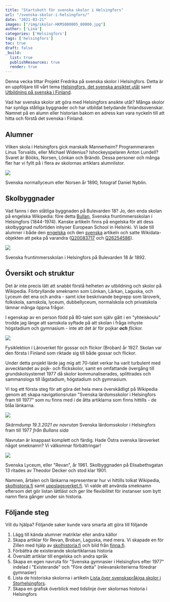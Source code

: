 ```yaml
---
title: "Startskott för svenska skolor i Helsingfors"
url: "/svenska-skolor-i-helsingfors/"
date: "2021-03-21"
images: ["/img/skolor-HKMS000005_00000.jpg"]
author: ['Lina']
categories: ['Helsingfors']
tags: ['helsingfors']
toc: true
draft: false
_build:
  list: true
  publishResources: true
  render: true
---
```


Denna vecka tittar Projekt Fredrika på svenska skolor i Helsingfors. Detta är en uppföljare till vårt tema [Helsingfors, det svenska ansiktet utåt](https://projektfredrika.fi/tre-smeder/) samt [Utbildning på svenska i Finland](https://projektfredrika.fi/utbildning-i-finland/).

Vad har svenska skolor att göra med Helsingfors ansikte utåt? Många skolor har synliga ståtliga byggnader och har utbildat betydande finlandssvenskar. Namnet på en alumn eller historian bakom en adress kan vara nyckeln till att hitta och förstå det svenska i Finland.

## Alumner

Vilken skola i Helsingfors gick marskalk Mannerheim? Programmeraren Linus Torvalds, eller Michael Widenius? Ishockeyspelaren Anton Lundell? Svaret är Bööks, Norsen, Lönkan och Brändö. Dessa personer och många fler har vi fyllt på i flera av skolornas artiklars alumnlistor.

![](/2021/03/HKMS000005_km0037aq-1024x637.jpg)

Svenska normallyceum eller Norsen år 1890, fotograf Daniel Nyblin.

## Skolbyggnader

Vad fanns i den ståtliga byggnaden på Bulevarden 18? Jo, den enda skolan på engelska Wikipedia: före detta [Bullan](https://sv.wikipedia.org/wiki/Svenska_fruntimmersskolan_i_Helsingfors), Svenska fruntimmersskolan i Helsingfors (1844-1974). Kanske artikeln finns på engelska för att dess skolbyggnad nuförtiden inhyser European School in Helsinki. Vi lade till alumner i både den [engelska](https://en.wikipedia.org/wiki/Svenska_fruntimmersskolan_i_Helsingfors) och den [svenska](https://sv.wikipedia.org/wiki/Svenska_fruntimmersskolan_i_Helsingfors) artikeln och satte Wikidata-objekten att peka på varandra ([Q20083717](https://www.wikidata.org/wiki/Q20083717) och [Q26254586](https://www.wikidata.org/wiki/Q26254586)).

![](/2021/03/Swedish_school_for_girls_in_Helsinki.jpg)

Svenska fruntimmersskolan i Helsingfors på Bulevarden 18 år 1892.

## Översikt och struktur

Det är inte precis lätt att snabbt förstå helheten av utbildning och skolor på Wikipedia. Förbryllande smeknamn som Lönkan, Lärkan, Laguska, och Lyceum det ena och andra - samt icke beskrivande begrepp som läroverk, folkskola, samskola, lyceum, dubbellyceum, normalskola och privatskola lämnar många öppna frågor.

I egenskap av en person född på 80-talet som själv gått i en "yhteiskoulu" trodde jag länge att samskola syftade på att skolan i fråga inhyste högstadium och gymnasium - inte att det är för pojkar _**och** flickor._

![](/2021/03/HKMS000005_00000wat.jpg)

Fysiklektion i Läroverket för gossar och flickor (Broban) år 1927. Skolan var den första i Finland som riktade sig till både gossar och flickor.

Under detta projekt lärde jag mig att 70-talet verkar ha varit turbulent med avvecklandet av pojk- och flickskolor, samt en omfattande övergång till grundskolsystemet 1977 då skolor kommunaliserades, splittrades och sammanslogs till lågstadium, högstadium och gymnasium.

Vi tog ett första steg för att göra det hela mera överskådligt på Wikipedia genom att skapa navigationsrutan "Svenska lärdomsskolor i Helsingfors fram till 1977" som nu finns med i de åtta artiklarna som finns hittills - de blåa länkarna.

![](/2021/03/image-1024x163.png)

_Skärmdump 19.3.2021 av navrutan_ Svenska lärdomsskolor i Helsingfors fram till 1977 _från Bullans sida_

Navrutan är knappast komplett och färdig. Hade Östra svenska läroverket något smeknamn? Vi välkomnar förbättringar!

![](/2021/03/HKMS000005_km003yq8-1024x788.jpg)

Svenska Lyceum, eller "Revan", år 1961. Skolbyggnaden på Elisabethsgatan 13 ritades av Theodor Decker och stod klar 1901.

Namnen, årtalen och länkarna representerar hur vi hittills tolkat Wikipedia, [skolhistoria.fi](https://www.skolhistoria.fi/) samt [uppslagsverket.fi](https://uppslagsverket.fi/). Vi valde att använda smeknamn eftersom det gör listan lättläst och ger lite flexibilitet för instanser som bytt namn flera gånger under sin historia.

## Följande steg

Vill du hjälpa? Följande saker kunde vara smarta att göra till följande

1.  Lägg till kända alumner matriklar eller andra källor
2.  Skapa artiklar för Revan, Broban, Laguska, med mera. Vi skapade en för Zillen med hjälp av [skolhistoria.fi](https://www.skolhistoria.fi/) och bild från [finna.fi](https://finna.fi/).
3.  Förbättra de existerande skolartiklarnas historia
4.  Översätt artiklar till engelska och andra språk
5.  Skapa en egen navruta för "Svenska gymnasier i Helsingfors efter 1977" indelad i "Existerande" och "Före detta" (relevanskriterierna föredrar gymnasier)
6.  Lista de historiska skolorna i artikeln [Lista över svenskspråkiga skolor i Storhelsingfors](https://sv.wikipedia.org/wiki/Lista_%C3%B6ver_svenskspr%C3%A5kiga_skolor_i_Storhelsingfors).
7.  Skapa en grafisk överblick med tidslinje över skolornas historia i Helsingfors
